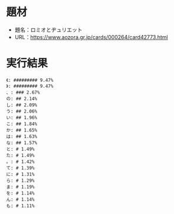 # 題材

- 題名：ロミオとヂュリエット
- URL：https://www.aozora.gr.jp/cards/000264/card42773.html

# 実行結果

```
《: ######### 9.47%
》: ######### 9.47%
、: ### 2.67%
の: ## 2.14%
し: ## 2.09%
う: ## 2.06%
い: ## 1.96%
こ: ## 1.84%
か: ## 1.65%
は: ## 1.63%
な: ## 1.57%
と: # 1.49%
た: # 1.49%
。: # 1.42%
て: # 1.39%
に: # 1.31%
ら: # 1.29%
ま: # 1.19%
を: # 1.14%
ん: # 1.14%
も: # 1.11%
```

